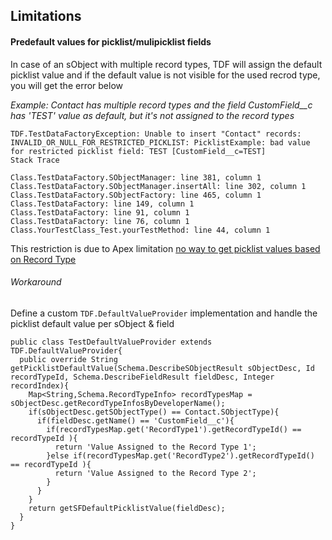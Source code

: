 
## Limitations 


#### Predefault values for picklist/mulipicklist fields 


In case of an sObject with multiple record types, TDF will assign the default picklist value and if the default value is not visible for the used recrod type, you will get the error below

*Example: Contact has multiple record types and the field CustomField__c has 'TEST' value as default, but it's not assigned to the record types*
	
    TDF.TestDataFactoryException: Unable to insert "Contact" records: 
    INVALID_OR_NULL_FOR_RESTRICTED_PICKLIST: PicklistExample: bad value for restricted picklist field: TEST [CustomField__c=TEST]
    Stack Trace 

    Class.TestDataFactory.SObjectManager: line 381, column 1
    Class.TestDataFactory.SObjectManager.insertAll: line 302, column 1
    Class.TestDataFactory.SObjectFactory: line 465, column 1
    Class.TestDataFactory: line 149, column 1
    Class.TestDataFactory: line 91, column 1
    Class.TestDataFactory: line 76, column 1
    Class.YourTestClass_Test.yourTestMethod: line 44, column 1

This restriction is due to Apex limitation [no way to get picklist values based on Record Type](https://success.salesforce.com/ideaView?id=08730000000gNpLAAU) 

###### Workaround

Define a custom ``TDF.DefaultValueProvider`` implementation and handle the picklist default value per sObject & field


  ```apex
public class TestDefaultValueProvider extends TDF.DefaultValueProvider{
    public override String getPicklistDefaultValue(Schema.DescribeSObjectResult sObjectDesc, Id recordTypeId, Schema.DescribeFieldResult fieldDesc, Integer recordIndex){
      Map<String,Schema.RecordTypeInfo> recordTypesMap = sObjectDesc.getRecordTypeInfosByDeveloperName();
      if(sObjectDesc.getSObjectType() == Contact.SObjectType){
        if(fieldDesc.getName() == 'CustomField__c'){
          if(recordTypesMap.get('RecordType1').getRecordTypeId() == recordTypeId ){
            return 'Value Assigned to the Record Type 1';
          }else if(recordTypesMap.get('RecordType2').getRecordTypeId() == recordTypeId ){
            return 'Value Assigned to the Record Type 2';
          }
        }
      }
      return getSFDefaultPicklistValue(fieldDesc);
    }
  }
  ```
